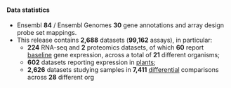 #### Data statistics

- Ensembl **84** / Ensembl Genomes **30** gene annotations and array design probe set mappings.
- This release contains **2,688** datasets (**99,162** assays), in particular:              
    - **224** RNA-seq and **2** proteomics datasets, of which **60** report [baseline](https://www.ebi.ac.uk/gxa/baseline/experiments) gene expression, across a total of **21** different organisms;                 
    - **602** datasets reporting expression in [plants](https://www.ebi.ac.uk/gxa/plant/experiments);
    - **2,626** datasets studying samples in **7,411** [differential](https://www.ebi.ac.uk/gxa/help/index.html#differential-expression) comparisons across **28** different org
